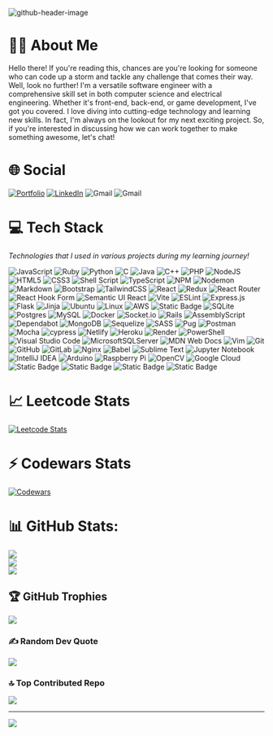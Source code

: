 ![github-header-image](https://github.com/haolam05/haolam05/assets/71291057/5f85b21a-32b8-4d2c-917f-6fd79be6a2de)

# 👨‍💻 About Me
Hello there! If you're reading this, chances are you're looking for someone who can code up a storm and tackle any challenge that comes their way. Well, look no further! I'm a versatile software engineer with a comprehensive skill set in both computer science and electrical engineering. Whether it's front-end, back-end, or game development, I've got you covered. I love diving into cutting-edge technology and learning new skills. In fact, I'm always on the lookout for my next exciting project. So, if you're interested in discussing how we can work together to make something awesome, let's chat!

# 🌐 Social
[![Portfolio](https://img.shields.io/badge/Portfolio-%23000000.svg?logo=firefox&logoColor=#FF7139)](https://haolam05.haolam.codes/#)
[![LinkedIn](https://img.shields.io/badge/linkedin-%230077B5.svg?logo=linkedin&logoColor=white)](https://www.linkedin.com/in/hao-lam-378065196/)
![Gmail](https://img.shields.io/badge/Gmail-D14836?logo=gmail&logoColor=white)
![Gmail](https://img.shields.io/badge/tuonghao2001@gmail.com-gray?logoColor=white)

# 💻 Tech Stack

_Technologies that I used in various projects during my learning journey!_

![JavaScript](https://img.shields.io/badge/javascript-%23323330.svg?logo=javascript&logoColor=%23F7DF1E)
![Ruby](https://img.shields.io/badge/ruby-%23CC342D.svg?logo=ruby&logoColor=white)
![Python](https://img.shields.io/badge/python-3670A0?logo=python&logoColor=ffdd54)
![C](https://img.shields.io/badge/c-%2300599C.svg?logo=c&logoColor=white)
![Java](https://img.shields.io/badge/java-%23ED8B00.svg?logo=openjdk&logoColor=white)
![C++](https://img.shields.io/badge/c++-%2300599C.svg?logo=c%2B%2B&logoColor=white)
![PHP](https://img.shields.io/badge/php-%23777BB4.svg?logo=php&logoColor=white)
![NodeJS](https://img.shields.io/badge/node.js-6DA55F?logo=node.js&logoColor=white)
![HTML5](https://img.shields.io/badge/html5-%23E34F26.svg?logo=html5&logoColor=white)
![CSS3](https://img.shields.io/badge/css3-%231572B6.svg?logo=css3&logoColor=white)
![Shell Script](https://img.shields.io/badge/shell_script-%23121011.svg?logo=gnu-bash&logoColor=white)
![TypeScript](https://img.shields.io/badge/typescript-%23007ACC.svg?logo=typescript&logoColor=white)
![NPM](https://img.shields.io/badge/NPM-%23CB3837.svg?logo=npm&logoColor=white)
![Nodemon](https://img.shields.io/badge/NODEMON-%23323330.svg?logo=nodemon&logoColor=%BBDEAD)
![Markdown](https://img.shields.io/badge/markdown-%23000000.svg?logo=markdown&logoColor=white)
![Bootstrap](https://img.shields.io/badge/bootstrap-%238511FA.svg?logo=bootstrap&logoColor=white)
![TailwindCSS](https://img.shields.io/badge/tailwindcss-%2338B2AC.svg?logo=tailwind-css&logoColor=white)
![React](https://img.shields.io/badge/react-%2320232a.svg?logo=react&logoColor=%2361DAFB)
![Redux](https://img.shields.io/badge/redux-%23593d88.svg?logo=redux&logoColor=white)
![React Router](https://img.shields.io/badge/React_Router-CA4245?logo=react-router&logoColor=white)
![React Hook Form](https://img.shields.io/badge/React%20Hook%20Form-%23EC5990.svg?logo=reacthookform&logoColor=white)
![Semantic UI React](https://img.shields.io/badge/Semantic%20UI%20React-%2335BDB2.svg?logo=SemanticUIReact&logoColor=white)
![Vite](https://img.shields.io/badge/vite-%23646CFF.svg?logo=vite&logoColor=white)
![ESLint](https://img.shields.io/badge/ESLint-4B3263?logo=eslint&logoColor=white)
![Express.js](https://img.shields.io/badge/express.js-%23404d59.svg?logo=express&logoColor=%2361DAFB)
![Flask](https://img.shields.io/badge/flask-%23000.svg?logo=flask&logoColor=white)
![Jinja](https://img.shields.io/badge/jinja-white.svg?logo=jinja&logoColor=black)
![Ubuntu](https://img.shields.io/badge/Ubuntu-E95420?logo=ubuntu&logoColor=white)
![Linux](https://img.shields.io/badge/Linux-FCC624?logo=linux&logoColor=black)
![AWS](https://img.shields.io/badge/AWS-%23FF9900.svg?logo=amazon-aws&logoColor=white)
![Static Badge](https://img.shields.io/badge/Amazon%20S3-green?logo=amazon%20s3&logoColor=white)
![SQLite](https://img.shields.io/badge/sqlite-%2307405e.svg?logo=sqlite&logoColor=white)
![Postgres](https://img.shields.io/badge/postgres-%23316192.svg?logo=postgresql&logoColor=white)
![MySQL](https://img.shields.io/badge/mysql-4479A1.svg?logo=mysql&logoColor=white)
![Docker](https://img.shields.io/badge/docker-%230db7ed.svg?logo=docker&logoColor=white)
![Socket.io](https://img.shields.io/badge/Socket.io-black?logo=socket.io&badgeColor=010101)
![Rails](https://img.shields.io/badge/rails-%23CC0000.svg?logo=ruby-on-rails&logoColor=white)
![AssemblyScript](https://img.shields.io/badge/assembly%20script-%23000000.svg?logo=assemblyscript&logoColor=white)
![Dependabot](https://img.shields.io/badge/dependabot-025E8C?logo=dependabot&logoColor=white)
![MongoDB](https://img.shields.io/badge/MongoDB-%234ea94b.svg?logo=mongodb&logoColor=white)
![Sequelize](https://img.shields.io/badge/Sequelize-52B0E7?logo=Sequelize&logoColor=white)
![SASS](https://img.shields.io/badge/SASS-hotpink.svg?logo=SASS&logoColor=white)
![Pug](https://img.shields.io/badge/Pug-FFF?logo=pug&logoColor=A86454)
![Postman](https://img.shields.io/badge/Postman-FF6C37?logo=postman&logoColor=white)
![Mocha](https://img.shields.io/badge/-mocha-%238D6748?logo=mocha&logoColor=white)
![cypress](https://img.shields.io/badge/-cypress-%23E5E5E5?logo=cypress&logoColor=058a5e)
![Netlify](https://img.shields.io/badge/netlify-%23000000.svg?logo=netlify&logoColor=#00C7B7)
![Heroku](https://img.shields.io/badge/heroku-%23430098.svg?logo=heroku&logoColor=white)
![Render](https://img.shields.io/badge/Render-%46E3B7.svg?logo=render&logoColor=white)
![PowerShell](https://img.shields.io/badge/PowerShell-%235391FE.svg?logo=powershell&logoColor=white)
![Visual Studio Code](https://img.shields.io/badge/Visual%20Studio%20Code-0078d7.svg?logo=visual-studio-code&logoColor=white)
![MicrosoftSQLServer](https://img.shields.io/badge/Microsoft%20SQL%20Server-CC2927?logo=microsoft%20sql%20server&logoColor=white)
![MDN Web Docs](https://img.shields.io/badge/MDN_Web_Docs-black?logo=mdnwebdocs&logoColor=white)
![Vim](https://img.shields.io/badge/VIM-%2311AB00.svg?logo=vim&logoColor=white)
![Git](https://img.shields.io/badge/git-%23F05033.svg?logo=git&logoColor=white)
![GitHub](https://img.shields.io/badge/github-%23121011.svg?logo=github&logoColor=white)
![GitLab](https://img.shields.io/badge/gitlab-%23181717.svg?logo=gitlab&logoColor=white)
![Nginx](https://img.shields.io/badge/nginx-%23009639.svg?logo=nginx&logoColor=white)
![Babel](https://img.shields.io/badge/Babel-F9DC3e?logo=babel&logoColor=black)
![Sublime Text](https://img.shields.io/badge/sublime_text-%23575757.svg?logo=sublime-text&logoColor=important)
![Jupyter Notebook](https://img.shields.io/badge/jupyter-%23FA0F00.svg?logo=jupyter&logoColor=white)
![IntelliJ IDEA](https://img.shields.io/badge/IntelliJIDEA-000000.svg?logo=intellij-idea&logoColor=white)
![Arduino](https://img.shields.io/badge/-Arduino-00979D?logo=Arduino&logoColor=white)
![Raspberry Pi](https://img.shields.io/badge/-RaspberryPi-C51A4A?logo=Raspberry-Pi)
![OpenCV](https://img.shields.io/badge/opencv-%23white.svg?logo=opencv&logoColor=white)
![Google Cloud](https://img.shields.io/badge/GoogleCloud-%234285F4.svg?logo=google-cloud&logoColor=white)
![Static Badge](https://img.shields.io/badge/Google%20Map%20API-white?logo=google%20maps&logoColor=green)
![Static Badge](https://img.shields.io/badge/chai-green?logo=chai&logoColor=white)
![Static Badge](https://img.shields.io/badge/Rubygems-black?logo=rubygems)
![Static Badge](https://img.shields.io/badge/SQLAlchemy-white?logo=sqlalchemy&logoColor=blue)

# 📈 Leetcode Stats
[![Leetcode Stats](https://leetcard.jacoblin.cool/haolam05?ext=activity)](https://leetcode.com/haolam05)

# ⚡️ Codewars Stats
[![Codewars](https://github.r2v.ch/codewars?user=haolam05&stroke=%23ffffff&top_languages=true&theme=nightowl)](https://www.codewars.com/users/haolam05)

# 📊 GitHub Stats:
![](https://github-readme-stats.vercel.app/api?username=haolam05&theme=dark&hide_border=false&include_all_commits=false&count_private=true)<br/>
![](https://github-readme-streak-stats.herokuapp.com/?user=haolam05&theme=dark&hide_border=false)<br/>
![](https://github-readme-stats.vercel.app/api/top-langs/?username=haolam05&theme=dark&hide_border=false&include_all_commits=false&count_private=true&layout=compact)

## 🏆 GitHub Trophies
![](https://github-profile-trophy.vercel.app/?username=haolam05&theme=radical&no-frame=false&no-bg=true&margin-w=4)

### ✍️ Random Dev Quote
![](https://quotes-github-readme.vercel.app/api?type=horizontal&theme=radical)

### 🔝 Top Contributed Repo
![](https://github-contributor-stats.vercel.app/api?username=haolam05&limit=5&theme=dark&combine_all_yearly_contributions=true)

---
[![](https://visitcount.itsvg.in/api?id=haolam05&icon=0&color=0)](https://visitcount.itsvg.in)

<!-- Proudly created with GPRM ( https://gprm.itsvg.in ) -->
